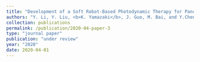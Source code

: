 ```yaml
---
title: "Development of a Soft Robot-Based Photodynamic Therapy for Pancreatic Cancer"
authors: "Y. Li, Y. Liu, <b>K. Yamazaki</b>, J. Guo, M. Bai, and Y.Chen"
collection: publications
permalink: /publication/2020-04-paper-3
type: "journal paper"
publication: "under review"
year: "2020"
date: 2020-04-01
---
```

